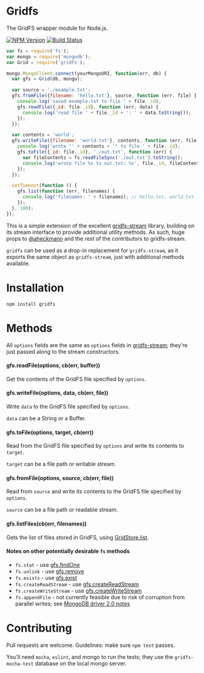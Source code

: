 # Gridfs
The GridFS wrapper module for Node.js.

  [![NPM Version][npm-image]][npm-url]
  [![Build Status][travis-image]][travis-url]

```javascript
var fs = require('fs');
var mongo = require('mongodb');
var Grid = require('gridfs');

mongo.MongoClient.connect(yourMongoURI, function(err, db) {
  var gfs = Grid(db, mongo);

  var source = './example.txt';
  gfs.fromFile({filename: 'hello.txt'}, source, function (err, file) {
    console.log('saved example.txt to file ' + file._id);
    gfs.readFile({_id: file._id}, function (err, data) {
      console.log('read file ' + file._id + ': ' + data.toString());
    });
  });

  var contents = 'world';
  gfs.writeFile({filename: 'world.txt'}, contents, function (err, file) {
    console.log('wrote "' + contents + '" to file ' + file._id);
    gfs.toFile({_id: file._id}, './out.txt', function (err) {
      var fileContents = fs.readFileSync('./out.txt').toString();
      console.log('wrote file %s to out.txt: %s', file._id, fileContents);
    });
  });

  setTimeout(function () {
    gfs.list(function (err, filenames) {
      console.log('filenames: ' + filenames); // hello.txt, world.txt
    });
  }, 100);
});
```

This is a simple extension of the excellent [gridfs-stream](https://github.com/aheckmann/gridfs-stream) library, building on its stream interface to provide additional utility methods. As such, huge props to [@aheckmann](https://github.com/aheckmann) and the rest of the contributors to gridfs-stream.

`gridfs` can be used as a drop-in replacement for `gridfs-stream`, as it exports the same object as `gridfs-stream`, just with additional methods available.

# Installation
```
npm install gridfs
```

# Methods

All `options` fields are the same as `options` fields in [gridfs-stream](https://github.com/aheckmann/gridfs-stream); they're just passed along to the stream constructors.

#### gfs.readFile(options, cb(err, buffer))
Get the contents of the GridFS file specified by `options`.

#### gfs.writeFile(options, data, cb(err, file))
Write `data` to the GridFS file specified by `options`.

`data` can be a String or a Buffer.
#### gfs.toFile(options, target, cb(err))
Read from the GridFS file specified by `options` and write its contents to `target`.

`target` can be a file path or writable stream.

#### gfs.fromFile(options, source, cb(err, file))
Read from `source` and write its contents to the GridFS file specified by `options`.

`source` can be a file path or readable stream.

#### gfs.listFiles(cb(err, filenames))
Gets the list of files stored in GridFS, using [GridStore.list](http://mongodb.github.io/node-mongodb-native/api-generated/gridstore.html#gridstore-list).

#### Notes on other potentially desirable `fs` methods
- `fs.stat` - use [gfs.findOne](https://github.com/aheckmann/gridfs-stream#accessing-file-metadata)
- `fs.unlink` - use [gfs.remove](https://github.com/aheckmann/gridfs-stream#removing-files)
- `fs.exists` - use [gfs.exist](https://github.com/aheckmann/gridfs-stream#check-if-file-exists)
- `fs.createReadStream` - use [gfs.createReadStream](https://github.com/aheckmann/gridfs-stream#createreadstream)
- `fs.createWriteStream` - use [gfs.createWriteStream](https://github.com/aheckmann/gridfs-stream#createwritestream)
- `fs.appendFile` - not currently feasible due to risk of corruption from parallel writes; see [MongoDB driver 2.0 notes](http://mongodb.github.io/node-mongodb-native/2.0/meta/changes-from-1.0/)

# Contributing
Pull requests are welcome. Guidelines: make sure `npm test` passes.

You'll need `mocha`, `eslint`, and mongo to run the tests; they use the `gridfs-mocha-test` database on the local mongo server.

[npm-image]: https://img.shields.io/npm/v/gridfs.svg?style=flat
[npm-url]: https://www.npmjs.com/package/gridfs
[travis-image]: https://img.shields.io/travis/LewisJEllis/gridfs.svg?style=flat
[travis-url]: https://travis-ci.org/LewisJEllis/gridfs
